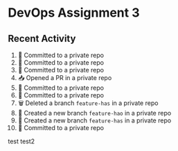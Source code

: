 # DevOps Assignment 3

## Recent Activity
<!--START_SECTION:activity-->
1. 📝 Committed to a private repo
2. 📝 Committed to a private repo
3. 📝 Committed to a private repo
4. 📥 Opened a PR in a private repo
5. 📝 Committed to a private repo
6. 📝 Committed to a private repo
7. 🗑️ Deleted a branch `feature-has` in a private repo
8. 🎉 Created a new branch `feature-hao` in a private repo
9. 🎉 Created a new branch `feature-has` in a private repo
10. 📝 Committed to a private repo
<!--END_SECTION:activity-->
test
test2
